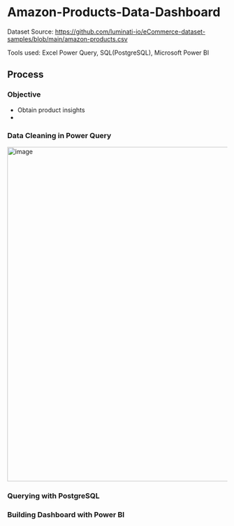 # Amazon-Products-Data-Dashboard
Dataset Source: https://github.com/luminati-io/eCommerce-dataset-samples/blob/main/amazon-products.csv

Tools used: Excel Power Query, SQL(PostgreSQL), Microsoft Power BI 

## Process

### Objective 
- Obtain product insights
- 

### Data Cleaning in Power Query
<img width="1916" height="764" alt="image" src="https://github.com/user-attachments/assets/97761f4a-bb2b-491b-9113-cb0dea087154" />

### Querying with PostgreSQL

### Building Dashboard with Power BI
